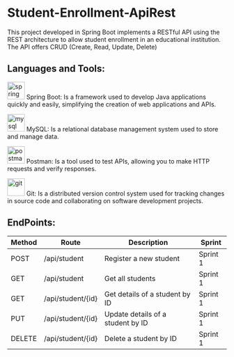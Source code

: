 # Student-Enrollment-ApiRest
This project developed in Spring Boot implements a RESTful API using the REST architecture to allow student enrollment in an educational institution. The API offers CRUD (Create, Read, Update, Delete)

## Languages and Tools:
<p>
  <img src="https://www.vectorlogo.zone/logos/springio/springio-icon.svg" alt="spring boot" width="40" height="40"/> 
  Spring Boot: Is a framework used to develop Java applications quickly and easily, simplifying the creation of web applications and APIs.
</p>
<p>
  <img src="https://www.vectorlogo.zone/logos/mysql/mysql-official.svg" alt="mysql" width="40" height="40"/> 
  MySQL: Is a relational database management system used to store and manage data.
</p>
<p>
  <img src="https://www.vectorlogo.zone/logos/getpostman/getpostman-icon.svg" alt="postman" width="40" height="40"/> 
  Postman: Is a tool used to test APIs, allowing you to make HTTP requests and verify responses.
</p>
<p>
  <img src="https://www.vectorlogo.zone/logos/git-scm/git-scm-icon.svg" alt="git" width="40" height="40"/> 
  Git: Is a distributed version control system used for tracking changes in source code and collaborating on software development projects.
</p>

## EndPoints:

| Method | Route                      | Description                            | Sprint      |
| ------ | -------------------------- | -------------------------------------- | ----------- |
| POST   | /api/student               | Register a new student                | Sprint 1    |
| GET    | /api/student               | Get all students                      | Sprint 1    |
| GET    | /api/student/{id}          | Get details of a student by ID        | Sprint 1    |
| PUT    | /api/student/{id}          | Update details of a student by ID     | Sprint 1    |
| DELETE | /api/student/{id}          | Delete a student by ID                | Sprint 1    |


